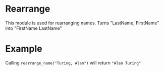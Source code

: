 Rearrange
========

This module is used for rearranging names.
Turns "LastName, FirstName" into "FirstName LastName"

# Example

Calling `rearrange_name("Turing, Alan")` will return `"Alan Turing"`
